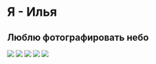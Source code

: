 # Я - Илья
## Люблю фотографировать небо
<image src="/Sky.png" >   <image src="/Sky2.png" >
<image src="/Sky3.png" >   <image src="/Sky4.png" >
<image src="/Sky5.png" >  
